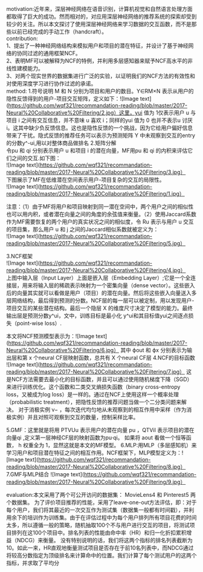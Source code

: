 motivation:近年来，深层神经网络在语音识别，计算机视觉和自然语言处理方面都取得了巨大的成功。然而相对的，对应用深层神经网络的推荐系统的探索却受到较少的关注。所以本文探讨了使用深层神经网络来学习数据的交互函数，而不是那些以前已经完成的手动工作（handcraft）。  
contribution:  
1、提出了一种神经网络结构来模拟用户和项目的潜在特征，并设计了基于神经网络的协同过滤的通用框架NCF。  
2、表明MF可以被解释为NCF的特例，并利用多层感知器来赋予NCF高水平的非线性建模能力。  
3、对两个现实世界的数据集进行广泛的实验，以证明我们的NCF方法的有效性和对使用深度学习进行协作过滤的承诺。  
method:
1.符号说明  M 和 N 分别为项目和用户的数目。Y∈RM×N 表示从用户的隐性反馈得到的用户-项目交互矩阵，定义如下：![Image text](https://github.com/wqf321/recommandation-reading/blob/master/2017-Neural%20Collaborative%20Filtering/2.jpg）这里，yui 值为 1仅表示用户 u 与项目 i 之间有交互信息，并不意味 u 喜欢 i；同样的yui 值为 0 也并不表示u 讨厌 i。这其中缺少负反馈信息。这也是隐性反馈的一个挑战，因为它给用户偏好信息带来了干扰。隐式反馈的推荐任务可以表示为预测矩阵 Y 中未观察到交互的entry的分数y^-ui,用以对整体商品做排名
2.矩阵分解  
令pu 和 qi 分别表示用户 u 和项目 i 的潜在向量，MF用pu 和 qi 的内积来评估它们之间的交互.如下图：  
![Image text](https://github.com/wqf321/recommandation-reading/blob/master/2017-Neural%20Collaborative%20Filtering/3.jpg）    
下图展示了MF在低维潜在空间表示用户-项目复杂的交互的局限性。  
![Image text](https://github.com/wqf321/recommandation-reading/blob/master/2017-Neural%20Collaborative%20Filtering/1.jpg）  

注意：（1）由于MF将用户和项目映射到同一潜在空间中，两个用户之间的相似性也可以用内积，或者潜在向量之间的角度的余弦值来衡量。（2）使用Jaccard系数作为MF需要恢复的两个用户的真实状况之间的相似度，令 Ru 表示与用户 u 交互的项目集，那么用户 u 和 j 之间的Jaccard相似系数就被定义为：  
![Image text](https://github.com/wqf321/recommandation-reading/blob/master/2017-Neural%20Collaborative%20Filtering/5.jpg）  

3.NCF框架  
![Image text](https://github.com/wqf321/recommandation-reading/blob/master/2017-Neural%20Collaborative%20Filtering/4.jpg）  
上图中输入层（Input Layer）上面是嵌入层（Embedding Layer）;它是一个全连接层，用来将输入层的稀疏表示映射为一个密集向量（dense vector）。这些嵌入后的向量其实就可以看做是用户（项目）的潜在向量。然后将这些嵌入向量送入多层网络结构，最后得到预测的分数。NCF层的每一层可以被定制，用以发现用户-项目交互的某些潜在结构。最后一个隐层 X 的维度尺寸决定了模型的能力。最终输出层是预测分数y^ui，文中，训练目标是最小化 y^ui和其目标值yui之间逐点损失（point-wise loss）.  

本文将NCF预测模型表示为：![Image text](https://github.com/wqf321/recommandation-reading/blob/master/2017-Neural%20Collaborative%20Filtering/6.jpg）
其中 ϕout 和 ϕx 分别表示为输出层和第 x 个neural CF层映射函数，总共有 X 个neural CF层
4.NCF的目标函数
![Image text](https://github.com/wqf321/recommandation-reading/blob/master/2017-Neural%20Collaborative%20Filtering/7.jpg）
这是NCF方法需要去最小化的目标函数，并且可以通过使用随机梯度下降（SGD）来进行训练优化。这个函数和二类交叉熵损失函数（binary cross-entropy loss，又被成为log loss）是一样的。通过在NCF上使用这样一个概率处理（probabilistic treatment），把隐性反馈的推荐问题当做一个二分类问题来解决。 对于消极实例 ν− ，每次迭代均匀地从未观察到的相互作用中采样（作为消极实例）并且对照可观察到交互的数量，控制采样比率。

5.GMF：这里就是将用 PTVUu 表示用户的潜在向量 pu ，QTViI 表示项目的潜在向量qi ,定义第一层神经CF层的映射函数为pu·qi。
如果将 aout 看做一个恒等函数， h 权重全为 1，显然这就是本文的MF模型。
6.MLP:用MLP（多层感知机）来学习用户和项目潜在特征之间的相互作用。NCF框架下，MLP模型定义为：![Image text](https://github.com/wqf321/recommandation-reading/blob/master/2017-Neural%20Collaborative%20Filtering/8.jpg）
7.GMF与MLP结合
![Image text](https://github.com/wqf321/recommandation-reading/blob/master/2017-Neural%20Collaborative%20Filtering/9.jpg）

evaluation:本文采用了两个可公开访问的数据集： MovieLens4 和 Pinterest5 两个数据集。 为了评价项目推荐的性能，采用了leave-one-out方法评估，即：对于每个用户，我们将其最近的一次交互作为测试集（数据集一般都有时间戳），并利用余下的培训作为训练集。由于在评估过程中为每个用户排列所有项目花费的时间太多，所以遵循一般的策略，随机抽取100个不与用户进行交互的项目，将测试项目排列在这100个项目中。排名列表的性能由命中率（HR）和归一化折扣累积增益（NDCG）来衡量。 没有特别说明的话，我们将这两个指标的排名列表截断为10。如此一来，HR直观地衡量测试项目是否存在于前10名列表中，而NDCG通过将较高分数指定为顶级排名来计算命中的位置。我们计算了每个测试用户的这两个指标，并求取了平均分

